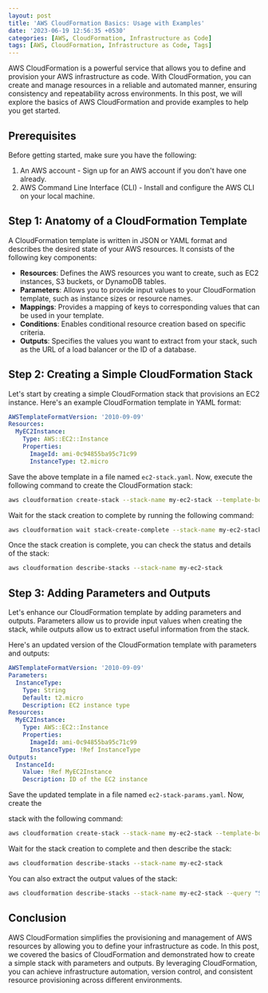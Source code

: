```yaml
---
layout: post
title: 'AWS CloudFormation Basics: Usage with Examples'
date: '2023-06-19 12:56:35 +0530'
categories: [AWS, CloudFormation, Infrastructure as Code]
tags: [AWS, CloudFormation, Infrastructure as Code, Tags]
---
```

AWS CloudFormation is a powerful service that allows you to define and provision your AWS infrastructure as code. With CloudFormation, you can create and manage resources in a reliable and automated manner, ensuring consistency and repeatability across environments. In this post, we will explore the basics of AWS CloudFormation and provide examples to help you get started.

## Prerequisites

Before getting started, make sure you have the following:

1. An AWS account - Sign up for an AWS account if you don't have one already.
2. AWS Command Line Interface (CLI) - Install and configure the AWS CLI on your local machine.

## Step 1: Anatomy of a CloudFormation Template

A CloudFormation template is written in JSON or YAML format and describes the desired state of your AWS resources. It consists of the following key components:

- **Resources**: Defines the AWS resources you want to create, such as EC2 instances, S3 buckets, or DynamoDB tables.
- **Parameters**: Allows you to provide input values to your CloudFormation template, such as instance sizes or resource names.
- **Mappings**: Provides a mapping of keys to corresponding values that can be used in your template.
- **Conditions**: Enables conditional resource creation based on specific criteria.
- **Outputs**: Specifies the values you want to extract from your stack, such as the URL of a load balancer or the ID of a database.

## Step 2: Creating a Simple CloudFormation Stack

Let's start by creating a simple CloudFormation stack that provisions an EC2 instance. Here's an example CloudFormation template in YAML format:

```yaml
AWSTemplateFormatVersion: '2010-09-09'
Resources:
  MyEC2Instance:
    Type: AWS::EC2::Instance
    Properties:
      ImageId: ami-0c94855ba95c71c99
      InstanceType: t2.micro
```

Save the above template in a file named `ec2-stack.yaml`. Now, execute the following command to create the CloudFormation stack:

```bash
aws cloudformation create-stack --stack-name my-ec2-stack --template-body file://ec2-stack.yaml
```

Wait for the stack creation to complete by running the following command:

```bash
aws cloudformation wait stack-create-complete --stack-name my-ec2-stack
```

Once the stack creation is complete, you can check the status and details of the stack:

```bash
aws cloudformation describe-stacks --stack-name my-ec2-stack
```

## Step 3: Adding Parameters and Outputs

Let's enhance our CloudFormation template by adding parameters and outputs. Parameters allow us to provide input values when creating the stack, while outputs allow us to extract useful information from the stack.

Here's an updated version of the CloudFormation template with parameters and outputs:

```yaml
AWSTemplateFormatVersion: '2010-09-09'
Parameters:
  InstanceType:
    Type: String
    Default: t2.micro
    Description: EC2 instance type
Resources:
  MyEC2Instance:
    Type: AWS::EC2::Instance
    Properties:
      ImageId: ami-0c94855ba95c71c99
      InstanceType: !Ref InstanceType
Outputs:
  InstanceId:
    Value: !Ref MyEC2Instance
    Description: ID of the EC2 instance
```

Save the updated template in a file named `ec2-stack-params.yaml`. Now, create the

 stack with the following command:

```bash
aws cloudformation create-stack --stack-name my-ec2-stack --template-body file://ec2-stack-params.yaml --parameters ParameterKey=InstanceType,ParameterValue=t2.small
```

Wait for the stack creation to complete and then describe the stack:

```bash
aws cloudformation describe-stacks --stack-name my-ec2-stack
```

You can also extract the output values of the stack:

```bash
aws cloudformation describe-stacks --stack-name my-ec2-stack --query "Stacks[0].Outputs"
```

## Conclusion

AWS CloudFormation simplifies the provisioning and management of AWS resources by allowing you to define your infrastructure as code. In this post, we covered the basics of CloudFormation and demonstrated how to create a simple stack with parameters and outputs. By leveraging CloudFormation, you can achieve infrastructure automation, version control, and consistent resource provisioning across different environments.